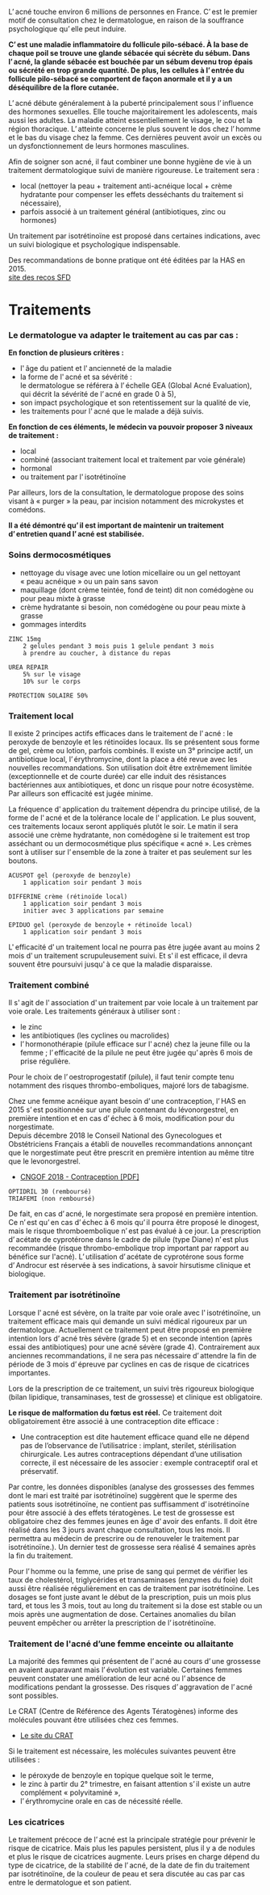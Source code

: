 L’ acné touche environ 6 millions de personnes en France. C’ est le premier motif de consultation chez le dermatologue, en raison de la souffrance psychologique qu’ elle peut induire.

**C’ est une maladie inflammatoire du follicule pilo-sébacé. À la base de chaque poil se trouve une glande sébacée qui sécrète du sébum. Dans l’ acné, la glande sébacée est bouchée par un sébum devenu trop épais ou sécrété en trop grande quantité. De plus, les cellules à l’ entrée du follicule pilo-sébacé se comportent de façon anormale et il y a un déséquilibre de la flore cutanée.**

L’ acné débute généralement à la puberté principalement sous l’ influence des hormones sexuelles. Elle touche majoritairement les adolescents, mais aussi les adultes. La maladie atteint essentiellement le visage, le cou et la région thoracique. L’ atteinte concerne le plus souvent le dos chez l’ homme et le bas du visage chez la femme. Ces dernières peuvent avoir un excès ou un dysfonctionnement de leurs hormones masculines.

Afin de soigner son acné, il faut combiner une bonne hygiène de vie à un traitement dermatologique suivi de manière rigoureuse. Le traitement sera :

- local (nettoyer la peau + traitement anti-acnéique local + crème hydratante pour compenser les effets desséchants du traitement si nécessaire),
- parfois associé à un traitement général (antibiotiques, zinc ou hormones)

Un traitement par isotrétinoïne est proposé dans certaines indications, avec un suivi biologique et psychologique indispensable.

Des recommandations de bonne pratique ont été éditées par la HAS en 2015.  
[site des recos SFD](https://reco.sfdermato.org/fr/recommandations-acn%C3%A9 "Voir le site du Centre de Preuves en Dermatologie")

# Traitements

### Le dermatologue va adapter le traitement au cas par cas :

**En fonction de plusieurs critères :**
- l' âge du patient et l' ancienneté de la maladie
- la forme de l' acné et sa sévérité :  
    le dermatologue se référera à l’ échelle GEA (Global Acné Evaluation), qui décrit la sévérité de l’ acné en grade 0 à 5),
- son impact psychologique et son retentissement sur la qualité de vie,
- les traitements pour l' acné que le malade a déjà suivis.

**En fonction de ces éléments, le médecin va pouvoir proposer 3 niveaux de traitement :**
- local
- combiné (associant traitement local et traitement par voie générale)
- hormonal
- ou traitement par l' isotrétinoïne

Par ailleurs, lors de la consultation, le dermatologue propose des soins visant à « purger » la peau, par incision notamment des microkystes et comédons.

**Il a été démontré qu’ il est important de maintenir un traitement d’ entretien quand l’ acné est stabilisée.**

### Soins dermocosmétiques

- nettoyage du visage avec une lotion micellaire ou un gel nettoyant « peau acnéique » ou un pain sans savon
- maquillage (dont crème teintée, fond de teint) dit non comédogène ou pour peau mixte à grasse
- crème hydratante si besoin, non comédogène ou pour peau mixte à grasse
- gommages interdits


```
ZINC 15mg
	2 gelules pendant 3 mois puis 1 gelule pendant 3 mois
	à prendre au coucher, à distance du repas

UREA REPAIR
	5% sur le visage
	10% sur le corps

PROTECTION SOLAIRE 50%
```


### Traitement local

Il existe 2 principes actifs efficaces dans le traitement de l' acné : le peroxyde de benzoyle et les rétinoïdes locaux. Ils se présentent sous forme de gel, crème ou lotion, parfois combinés. Il existe un 3° principe actif, un antibiotique local, l’ érythromycine, dont la place a été revue avec les nouvelles recommandations. Son utilisation doit être extrêmement limitée (exceptionnelle et de courte durée) car elle induit des résistances bactériennes aux antibiotiques, et donc un risque pour notre écosystème. Par ailleurs son efficacité est jugée minime.

La fréquence d' application du traitement dépendra du principe utilisé, de la forme de l' acné et de la tolérance locale de l' application. Le plus souvent, ces traitements locaux seront appliqués plutôt le soir. Le matin il sera associé une crème hydratante, non comédogène si le traitement est trop asséchant ou un dermocosmétique plus spécifique « acné ». Les crèmes sont à utiliser sur l’ ensemble de la zone à traiter et pas seulement sur les boutons.

```
ACUSPOT gel (peroxyde de benzoyle)
	1 application soir pendant 3 mois

DIFFERINE crème (rétinoïde local)
	1 application soir pendant 3 mois
	initier avec 3 applications par semaine

EPIDUO gel (peroxyde de benzoyle + rétinoïde local)
	1 application soir pendant 3 mois
```

L' efficacité d' un traitement local ne pourra pas être jugée avant au moins 2 mois d' un traitement scrupuleusement suivi. Et s' il est efficace, il devra souvent être poursuivi jusqu' à ce que la maladie disparaisse.

### Traitement combiné

Il s' agit de l' association d' un traitement par voie locale à un traitement par voie orale. Les traitements généraux à utiliser sont :

- le zinc
- les antibiotiques (les cyclines ou macrolides)
- l’ hormonothérapie (pilule efficace sur l' acné) chez la jeune fille ou la femme ; l’ efficacité de la pilule ne peut être jugée qu’ après 6 mois de prise régulière.

Pour le choix de l’ oestroprogestatif (pilule), il faut tenir compte tenu notamment des risques thrombo-emboliques, majoré lors de tabagisme.

Chez une femme acnéique ayant besoin d’ une contraception, l’ HAS en 2015 s’ est positionnée sur une pilule contenant du lévonorgestrel, en première intention et en cas d’ échec à 6 mois, modification pour du norgestimate.  
Depuis décembre 2018 le Conseil National des Gynecologues et Obstétriciens Français a établi de nouvelles recommandations annonçant que le norgestimate peut être prescrit en première intention au même titre que le levonorgestrel.

- [CNGOF 2018 - Contraception [PDF]](http://www.cngof.fr/component/rsfiles/apercu?path=Clinique/RPC/RPC%20COLLEGE/2018/CNGOF_RPC_2018-CONTRACEPTION.pdf#page-31)

```
OPTIDRIL 30 (remboursé)
TRIAFEMI (non remboursé)
```

De fait, en cas d’ acné, le norgestimate sera proposé en première intention. Ce n’ est qu’ en cas d’ échec à 6 mois qu’ il pourra être proposé le dinogest, mais le risque thromboembolique n’ est pas évalué à ce jour. La prescription d’ acétate de cyprotérone dans le cadre de pilule (type Diane) n’ est plus recommandée (risque thrombo-embolique trop important par rapport au bénéfice sur l'acné). L’ utilisation d’ acétate de cyprotérone sous forme d’ Androcur est réservée à ses indications, à savoir hirsutisme clinique et biologique.

### Traitement par isotrétinoïne

Lorsque l' acné est sévère, on la traite par voie orale avec l' isotrétinoïne, un traitement efficace mais qui demande un suivi médical rigoureux par un dermatologue. Actuellement ce traitement peut être proposé en première intention lors d’ acné très sévère (grade 5) et en seconde intention (après essai des antibiotiques) pour une acné sévère (grade 4). Contrairement aux anciennes recommandations, il ne sera pas nécessaire d’ attendre la fin de période de 3 mois d’ épreuve par cyclines en cas de risque de cicatrices importantes.

Lors de la prescription de ce traitement, un suivi très rigoureux biologique (bilan lipidique, transaminases, test de grossesse) et clinique est obligatoire.

**Le risque de malformation du fœtus est réel.** Ce traitement doit obligatoirement être associé à une contraception dite efficace :

- Une contraception est dite hautement efficace quand elle ne dépend pas de l’observance de l’utilisatrice : implant, sterilet, stérilisation chirurgicale. Les autres contraceptions dépendant d’une utilisation correcte, il est nécessaire de les associer : exemple contraceptif oral et préservatif.

Par contre, les données disponibles (analyse des grossesses des femmes dont le mari est traité par isotrétinoïne) suggèrent que le sperme des patients sous isotrétinoïne, ne contient pas suffisamment d’ isotrétinoïne pour être associé à des effets tératogènes. Le test de grossesse est obligatoire chez des femmes jeunes en âge d' avoir des enfants. Il doit être réalisé dans les 3 jours avant chaque consultation, tous les mois. Il permettra au médecin de prescrire ou de renouveler le traitement par isotrétinoïne.). Un dernier test de grossesse sera réalisé 4 semaines après la fin du traitement.

Pour l’ homme ou la femme, une prise de sang qui permet de vérifier les taux de cholestérol, triglycérides et transaminases (enzymes du foie) doit aussi être réalisée régulièrement en cas de traitement par isotrétinoïne. Les dosages se font juste avant le début de la prescription, puis un mois plus tard, et tous les 3 mois, tout au long du traitement si la dose est stable ou un mois après une augmentation de dose. Certaines anomalies du bilan peuvent empêcher ou arrêter la prescription de l’ isotrétinoïne.

### Traitement de l'acné d’une femme enceinte ou allaitante

La majorité des femmes qui présentent de l’ acné au cours d’ une grossesse en avaient auparavant mais l’ évolution est variable. Certaines femmes peuvent constater une amélioration de leur acné ou l’ absence de modifications pendant la grossesse. Des risques d’ aggravation de l’ acné sont possibles.

Le CRAT (Centre de Référence des Agents Tératogènes) informe des molécules pouvant être utilisées chez ces femmes.

- [Le site du CRAT](https://www.lecrat.fr/)

Si le traitement est nécessaire, les molécules suivantes peuvent être utilisées :

- le péroxyde de benzoyle en topique quelque soit le terme,
- le zinc à partir du 2° trimestre, en faisant attention s’ il existe un autre complément « polyvitaminé »,
- l’ érythromycine orale en cas de nécessité réelle.

### Les cicatrices

Le traitement précoce de l’ acné est la principale stratégie pour prévenir le risque de cicatrice. Mais plus les papules persistent, plus il y a de nodules et plus le risque de cicatrices augmente. Leurs prises en charge dépend du type de cicatrice, de la stabilité de l’ acné, de la date de fin du traitement par isotrétinoïne, de la couleur de peau et sera discutée au cas par cas entre le dermatologue et son patient.